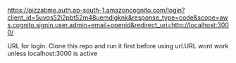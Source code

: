 https://pizzatime.auth.ap-south-1.amazoncognito.com/login?client_id=5uvqs52l2pbt52m48uemdigknk&response_type=code&scope=aws.cognito.signin.user.admin+email+openid&redirect_uri=http://localhost:3000/



URL for login. Clone this repo and run it first before using url.URL wont work unless localhost:3000 is active 
